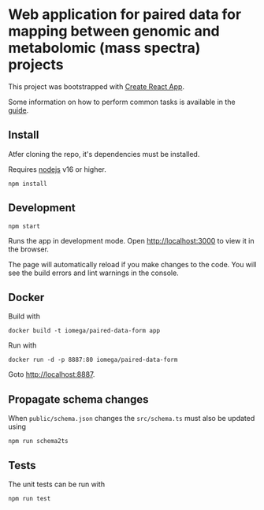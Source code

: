 # Web application for paired data for mapping between genomic and metabolomic (mass spectra) projects

This project was bootstrapped with [Create React App](https://github.com/facebookincubator/create-react-app).

Some information on how to perform common tasks is available in the [guide](https://github.com/facebookincubator/create-react-app/blob/master/packages/react-scripts/template/README.md).

## Install

Atfer cloning the repo, it's dependencies must be installed.

Requires [nodejs](https://nodejs.org) v16 or higher.

```shell
npm install
```

## Development

```shell
npm start
```

Runs the app in development mode. Open [http://localhost:3000](http://localhost:3000) to view it in the browser.

The page will automatically reload if you make changes to the code. You will see the build errors and lint warnings in the console.

## Docker

Build with

```shell
docker build -t iomega/paired-data-form app
```

Run with

```shell
docker run -d -p 8887:80 iomega/paired-data-form
```

Goto [http://localhost:8887](http://localhost:8887).

## Propagate schema changes

When `public/schema.json` changes the `src/schema.ts` must also be updated using

```shell
npm run schema2ts
```

## Tests

The unit tests can be run with

```shell
npm run test
```
